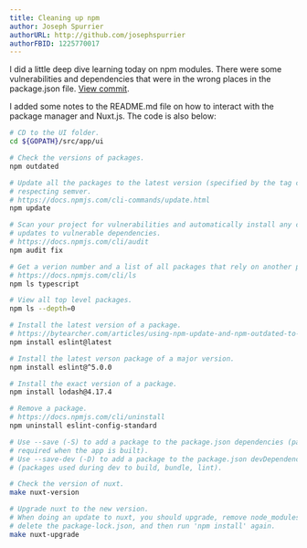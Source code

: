 ```yaml
---
title: Cleaning up npm
author: Joseph Spurrier
authorURL: http://github.com/josephspurrier
authorFBID: 1225770017
---
```


I did a little deep dive learning today on npm modules. There were some vulnerabilities
and dependencies that were in the wrong places in the package.json file. [View commit](https://github.com/josephspurrier/govueapp/commit/5400404e64af1cb40586035b2f1f0b949ded5f2f).

I added some notes to the README.md file on how to interact with the package manager
and Nuxt.js. The code is also below:

<!--truncate-->

```bash
# CD to the UI folder.
cd ${GOPATH}/src/app/ui

# Check the versions of packages.
npm outdated

# Update all the packages to the latest version (specified by the tag config),
# respecting semver.
# https://docs.npmjs.com/cli-commands/update.html
npm update

# Scan your project for vulnerabilities and automatically install any compatible
# updates to vulnerable dependencies.
# https://docs.npmjs.com/cli/audit
npm audit fix

# Get a verion number and a list of all packages that rely on another package.
# https://docs.npmjs.com/cli/ls
npm ls typescript

# View all top level packages.
npm ls --depth=0

# Install the latest version of a package.
# https://bytearcher.com/articles/using-npm-update-and-npm-outdated-to-update-dependencies/
npm install eslint@latest

# Install the latest verson package of a major version.
npm install eslint@^5.0.0

# Install the exact version of a package.
npm install lodash@4.17.4

# Remove a package.
# https://docs.npmjs.com/cli/uninstall
npm uninstall eslint-config-standard

# Use --save (-S) to add a package to the package.json dependencies (packages
# required when the app is built).
# Use --save-dev (-D) to add a package to the package.json devDependencies
# (packages used during dev to build, bundle, lint).

# Check the version of nuxt.
make nuxt-version

# Upgrade nuxt to the new version.
# When doing an update to nuxt, you should upgrade, remove node_modules dir,
# delete the package-lock.json, and then run 'npm install' again.
make nuxt-upgrade
```